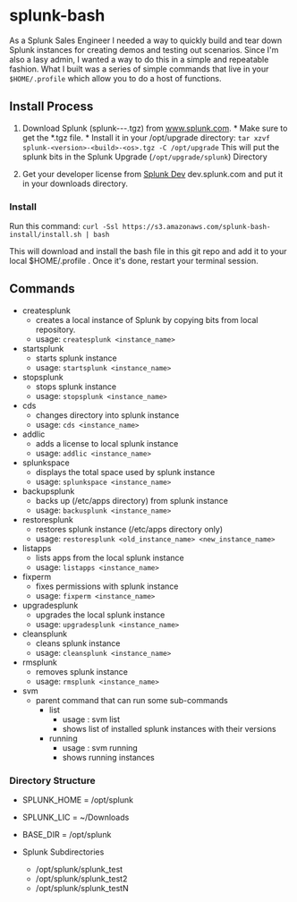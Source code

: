 # splunk-bash
As a Splunk Sales Engineer I needed a way to quickly build and tear down Splunk instances for creating demos and testing out scenarios. Since I'm also a lasy admin, I wanted a way to do this in a simple and repeatable fashion. What I built was a series of simple commands that live in your `$HOME/.profile` which allow you to do a host of functions. 

## Install Process

1. Download Splunk (splunk-<version>-<build>-<os>.tgz) from www.splunk.com. * Make sure to get the *.tgz file. * Install it in your /opt/upgrade directory: `tar xzvf splunk-<version>-<build>-<os>.tgz -C /opt/upgrade` This will put the splunk bits in the Splunk Upgrade (`/opt/upgrade/splunk`) Directory
  
2. Get your developer license from [Splunk Dev](dev.splunk.com) dev.splunk.com and put it in your downloads directory.

### Install 

Run this command:
`curl -Ssl https://s3.amazonaws.com/splunk-bash-install/install.sh | bash`

This will download and install the bash file in this git repo and add it to your local $HOME/.profile . Once it's done, restart your terminal session.

## Commands

- createsplunk 
  - creates a local instance of Splunk by copying bits from local repository. 
  - usage: `createsplunk <instance_name>`  
- startsplunk   
  - starts splunk instance
  - usage: `startsplunk <instance_name>`
- stopsplunk
  - stops splunk instance
  - usage: `stopsplunk <instance_name>`
- cds
  - changes directory into splunk instance
  - usage: `cds <instance_name>`
- addlic
  - adds a license to local splunk instance
  - usage: `addlic <instance_name>`
- splunkspace
  - displays the total space used by splunk instance
  - usage: `splunkspace <instance_name>`
- backupsplunk
  - backs up (/etc/apps directory) from splunk instance
  - usage: `backusplunk <instance_name>`
- restoresplunk
  - restores splunk instance (/etc/apps directory only)
  - usage: `restoresplunk <old_instance_name> <new_instance_name>`
- listapps
  - lists apps from the local splunk instance
  - usage: `listapps <instance_name>`
- fixperm
  - fixes permissions with splunk instance
  - usage: `fixperm <instance_name>`
- upgradesplunk
  - upgrades the local splunk instance
  - usage: `upgradesplunk <instance_name>`
- cleansplunk
  - cleans splunk instance
  - usage: `cleansplunk <instance_name>`
- rmsplunk
  - removes splunk instance
  - usage: `rmsplunk <instance_name>`
- svm
  - parent command that can run some sub-commands
    - list
      - usage : svm list
      - shows list of installed splunk instances with their versions
    - running
      - usage : svm running
      - shows running instances
                
### Directory Structure

- SPLUNK_HOME = /opt/splunk
- SPLUNK_LIC = ~/Downloads
- BASE_DIR = /opt/splunk
                        
- Splunk Subdirectories 
  - /opt/splunk/splunk_test
  - /opt/splunk/splunk_test2
  - /opt/splunk/splunk_testN

  
                
